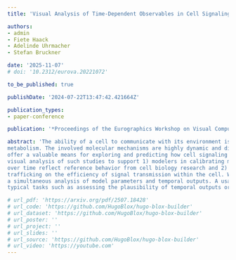 ```yaml
---
title: 'Visual Analysis of Time-Dependent Observables in Cell Signaling Simulations'

authors:
- admin
- Fiete Haack
- Adelinde Uhrmacher
- Stefan Bruckner

date: '2025-11-07'
# doi: '10.2312/eurova.20221072'

to_be_published: true

publishDate: '2024-07-22T13:47:42.421664Z'

publication_types:
- paper-conference

publication: '*Proceedings of the Eurographics Workshop on Visual Computing for Biology and Medicine - Short Papers*'

abstract: 'The ability of a cell to communicate with its environment is essential for key cellular functions like replication, differentiation, or
metabolism. The involved molecular mechanisms are highly dynamic and difficult to capture experimentally. Simulation studies
offer a valuable means for exploring and predicting how cell signaling processes unfold. We present a design study on the
visual analysis of such studies to support 1) modelers in calibrating model parameters such that the simulated signal responses
over time reflect reference behavior from cell biology research and 2) cell biologists in exploring the influence of receptor
trafficking on the efficiency of signal transmission within the cell. We embed time series plots into parallel coordinates to enable
a simultaneous analysis of model parameters and temporal outputs. A usage scenario illustrates how our approach assists with
typical tasks such as assessing the plausibility of temporal outputs or examining their sensitivity across model configurations.'

# url_pdf: 'https://arxiv.org/pdf/2507.18428'
# url_code: 'https://github.com/HugoBlox/hugo-blox-builder'
# url_dataset: 'https://github.com/HugoBlox/hugo-blox-builder'
# url_poster: ''
# url_project: ''
# url_slides: ''
# url_source: 'https://github.com/HugoBlox/hugo-blox-builder'
# url_video: 'https://youtube.com'
---
```

